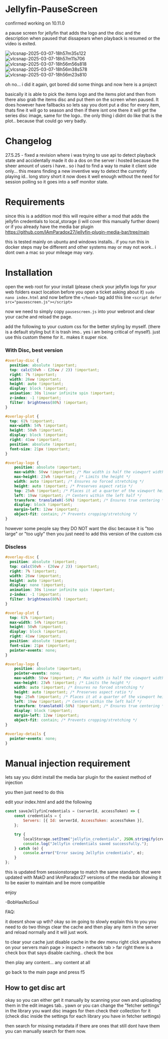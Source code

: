 # Jellyfin-PauseScreen

confirmed working on 10.11.0 

a pause screen for jellyfin that adds the logo and the disc and the description when paused that dissapears when playback is resumed or the video is exited.

![vlcsnap-2025-03-07-18h57m35s122](https://github.com/user-attachments/assets/c449b0ed-f0c7-438b-b2a0-35703c3f8e16)
![vlcsnap-2025-03-07-18h57m11s706](https://github.com/user-attachments/assets/fb28c8a1-06e4-443d-8d6c-7036f1bfa944)
![vlcsnap-2025-03-07-18h56m56s818](https://github.com/user-attachments/assets/b73f7218-df89-409b-8970-ac2341fff2d7)
![vlcsnap-2025-03-07-18h56m38s578](https://github.com/user-attachments/assets/b487d7d9-bc27-408b-8546-61962c32cd03)
![vlcsnap-2025-03-07-18h56m23s810](https://github.com/user-attachments/assets/3edc7e02-895e-4495-9a5e-ebd8a3516d64)


oh no... i did it again, got bored did some things and now here is a project 

basically it is able to pick the items logo and the items plot and then from there also grab the items disc and put them on the screen when paused. It does however have fallbacks so lets say you dont put a disc for every item, thats fine it will go to season and then if there isnt one there it will get the series disc image, same for the logo.. the only thing i didnt do like that is the plot.. because that could go very badly.

# Changelog
27.5.25 - fixed a revision where i was trying to use api to detect playback state and accidentally made it do a dos on the server i hosted because the sheer amount of users i have.. so i had to find a way to make it client side only... this means finding a new inventive way to detect the currently playing id.. long story short it now does it well enough without the need for session polling so it goes into a self monitor state.

# Requirements

since this is a addition mod this will require either a mod that adds the jellyfin credentials to local_storage (i will cover this manually further down) or if you already have the media bar plugin https://github.com/IAmParadox27/jellyfin-plugin-media-bar/tree/main 

this is tested mainly on ubuntu and windows installs.. if you run this in docker steps may be different and other systems may or may not work.. i dont own a mac so your mileage may vary.

# Installation

open the web root for your install (please check your jellyfin logs for your web folders exact location before you open a ticket asking about it)
`sudo nano index.html` and now before the `</head>` tag add this line `<script defer src="pausescreen.js"></script>`

now we need to simply copy `pausescreen.js` into your webroot and clear your cache and reload the page.

add the following to your custom css for the better styling by myself. (there is a default styling but it is trash imo.. yes i am being critical of myself). just use this custom theme for it.. makes it super nice.

### With Disc, best version

````css
#overlay-disc {
  position: absolute !important;  
  top: calc(50vh - (26vw / 2)) !important;
  right: 7% !important;
  width: 26vw !important;
  height: auto !important;
  display: block !important;
  animation: 30s linear infinite spin !important;
  z-index: -1 !important;
  filter: brightness(80%) !important;
}

#overlay-plot {
  top: 61% !important;
  max-width: 54% !important;
  height: 50vh !important;
  display: block !important;
  right: 41vw !important;
  position: absolute !important;
  font-size: 21px !important;
}

#overlay-logo {
    position: absolute !important;
    max-width: 50vw !important; /* Max width is half the viewport width */
    max-height: 23vh !important; /* Limits the height */
    width: auto !important; /* Ensures no forced stretching */
    height: auto !important; /* Preserves aspect ratio */
    top: 25vh !important; /* Places it at a quarter of the viewport height */
    left: 19vw !important; /* Centers within the left half */
    transform: translateX(-50%) !important; /* Ensures true centering */
    display: block !important;
	margin-left: 12vw !important;
    object-fit: contain; /* Prevents cropping/stretching */
}
````

however some people say they DO NOT want the disc because it is "too large" or "too ugly" then you just need to add this version of the custom css

### Discless

````css
#overlay-disc {
  position: absolute !important;  
  top: calc(50vh - (26vw / 2)) !important;
  right: 7% !important;
  width: 26vw !important;
  height: auto !important;
  display: none !important;
  animation: 30s linear infinite spin !important;
  z-index: -1 !important;
  filter: brightness(80%) !important;
}

#overlay-plot {
  top: 61% !important;
  max-width: 54% !important;
  height: 50vh !important;
  display: block !important;
  right: 41vw !important;
  position: absolute !important;
  font-size: 21px !important;
  pointer-events: none;
}

#overlay-logo {
    position: absolute !important;
    pointer-events: none;
    max-width: 50vw !important; /* Max width is half the viewport width */
    max-height: 23vh !important; /* Limits the height */
    width: auto !important; /* Ensures no forced stretching */
    height: auto !important; /* Preserves aspect ratio */
    top: 25vh !important; /* Places it at a quarter of the viewport height */
    left: 19vw !important; /* Centers within the left half */
    transform: translateX(-50%) !important; /* Ensures true centering */
    display: block !important;
	margin-left: 12vw !important;
    object-fit: contain; /* Prevents cropping/stretching */
}

#overlay-details {
  pointer-events: none;
}
````

# Manual injection requirement

lets say you didnt install the media bar plugin for the easiest method of injection

you then just need to do this

edit your index.html and add the following 

````js
const saveJellyfinCredentials = (serverId, accessToken) => {
    const credentials = {
        Servers: [{ Id: serverId, AccessToken: accessToken }],
    };

    try {
        localStorage.setItem("jellyfin_credentials", JSON.stringify(credentials));
        console.log("Jellyfin credentials saved successfully.");
    } catch (e) {
        console.error("Error saving Jellyfin credentials", e);
    }
};
````

this is updated from sessionstorage to match the same standards that were updated with MakD and IAmParadox27 versions of the media bar allowing it to be easier to maintain and be more compatible 

enjoy

-BobHasNoSoul


FAQ:

it doesnt show up wth?
okay so im going to slowly explain this to you you need to do two things clear the cache and then play any item in the server and reload normally and it will just work.

to clear your cache just disable cache in the dev menu right click anywhere on your servers main page > inspect > network tab > far right there is a check box that says disable caching.. check the box

then play any content... any content at all

go back to the main page and press f5 


## How to get disc art

okay so you can either get it manually by scanning your own and uploading them in the edit images tab.. yawn or you can change the "fetcher settings" in the library you want disc images for then check their collection for it (check disc inside the settings for each library you have in fetcher settings)

then search for missing metadata if there are ones that still dont have them you can manually search for them now.
